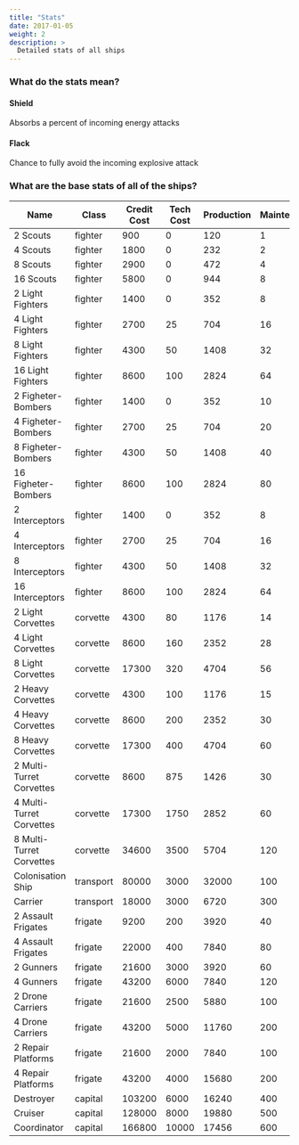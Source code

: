 ```yaml
---
title: "Stats"
date: 2017-01-05
weight: 2
description: >
  Detailed stats of all ships
---
```


<!-- (".*\d+)\|(\d+.*") 
$1\|$2
-->
### What do the stats mean?
#### Shield
Absorbs a percent of incoming energy attacks
#### Flack
Chance to fully avoid the incoming explosive attack

### What are the base stats of all of the ships?
|Name|Class|Credit Cost|Tech Cost|Production|Maintenance|Hull|Maneuverability|Shield|Flack|Energy Attack|Explosive Attack|Repair|Invasion|Bombing|
|---|---|---|---|---|---|---|---|---|---|---|---|---|---|---|
|2 Scouts|fighter|900|0|120|1|12|90|0|0|[4]|[]|0|0|0|
|4 Scouts|fighter|1800|0|232|2|12|90|0|0|[4]|[]|0|0|0|
|8 Scouts|fighter|2900|0|472|4|12|90|0|0|[4]|[]|0|0|0|
|16 Scouts|fighter|5800|0|944|8|12|90|0|0|[4]|[]|0|0|0|
|2 Light Fighters|fighter|1400|0|352|8|25|65|10|0|[9\|9]|[3]|0|0|0|
|4 Light Fighters|fighter|2700|25|704|16|25|65|10|0|[9\|9]|[3]|0|0|0|
|8 Light Fighters|fighter|4300|50|1408|32|25|65|10|0|[9\|9]|[3]|0|0|0|
|16 Light Fighters|fighter|8600|100|2824|64|25|65|10|0|[9\|9]|[3]|0|0|0|
|2 Figheter-Bombers|fighter|1400|0|352|10|20|60|0|0|[]|[10]|0|0|1|
|4 Figheter-Bombers|fighter|2700|25|704|20|20|60|0|0|[]|[10]|0|0|1|
|8 Figheter-Bombers|fighter|4300|50|1408|40|20|60|0|0|[]|[10]|0|0|1|
|16 Figheter-Bombers|fighter|8600|100|2824|80|20|60|0|0|[]|[10]|0|0|1|
|2 Interceptors|fighter|1400|0|352|8|25|75|0|0|[6\|6\|6\|6]|[]|0|0|0|
|4 Interceptors|fighter|2700|25|704|16|25|75|0|0|[6\|6\|6\|6]|[]|0|0|0|
|8 Interceptors|fighter|4300|50|1408|32|25|75|0|0|[6\|6\|6\|6]|[]|0|0|0|
|16 Interceptors|fighter|8600|100|2824|64|25|75|0|0|[6\|6\|6\|6]|[]|0|0|0|
|2 Light Corvettes|corvette|4300|80|1176|14|65|40|30|0|[19\|19]|[12]|0|0|2|
|4 Light Corvettes|corvette|8600|160|2352|28|65|40|30|0|[19\|19]|[12]|0|0|2|
|8 Light Corvettes|corvette|17300|320|4704|56|65|40|30|0|[19\|19]|[12]|0|0|2|
|2 Heavy Corvettes|corvette|4300|100|1176|15|100|30|20|15|[]|[18]|0|0|3|
|4 Heavy Corvettes|corvette|8600|200|2352|30|100|30|20|15|[]|[18]|0|0|3|
|8 Heavy Corvettes|corvette|17300|400|4704|60|100|30|20|15|[]|[18]|0|0|3|
|2 Multi-Turret Corvettes|corvette|8600|875|1426|30|330|20|10|7|[11\|11\|11\|11\|11\|11]|[]|0|0|0|
|4 Multi-Turret Corvettes|corvette|17300|1750|2852|60|330|20|10|7|[11\|11\|11\|11\|11\|11]|[]|0|0|0|
|8 Multi-Turret Corvettes|corvette|34600|3500|5704|120|330|20|10|7|[11\|11\|11\|11\|11\|11]|[]|0|0|0|
|Colonisation Ship|transport|80000|3000|32000|100|400|0|10|10|[]|[]|0|0|0|
|Carrier|transport|18000|3000|6720|300|800|30|50|5|[3\|3]|[]|5|25|0|
|2 Assault Frigates|frigate|9200|200|3920|40|200|20|60|10|[26\|26]|[77]|0|2|0|
|4 Assault Frigates|frigate|22000|400|7840|80|200|20|60|10|[26\|26]|[77]|0|2|0|
|2 Gunners|frigate|21600|3000|3920|60|320|10|40|25|[]|[390]|0||8|
|4 Gunners|frigate|43200|6000|7840|120|320|10|40|25|[]|[390]|0||8|
|2 Drone Carriers|frigate|21600|2500|5880|100|950|20|65|30|[8\|8\|8\|8\|8\|8\|8\|8\|8\|8]|[]|2|0|2|
|4 Drone Carriers|frigate|43200|5000|11760|200|950|20|65|30|[8\|8\|8\|8\|8\|8\|8\|8\|8\|8]|[]|2|0|2|
|2 Repair Platforms|frigate|21600|2000|7840|100|1400|15|70|40|[]|[16]|30|1|0|
|4 Repair Platforms|frigate|43200|4000|15680|200|1400|15|70|40|[]|[16]|30|1|0|
|Destroyer|capital|103200|6000|16240|400|4000|0|65|40|[60\|60\|60\|60]|[45\|45\|45\|100]|15|10|5|
|Cruiser|capital|128000|8000|19880|500|5000|0|50|70|[70\|70]|[330]|15|15|40|
|Coordinator|capital|166800|10000|17456|600|6000|0|85|75|[]|[20\|20\|20]|40|30|0|

